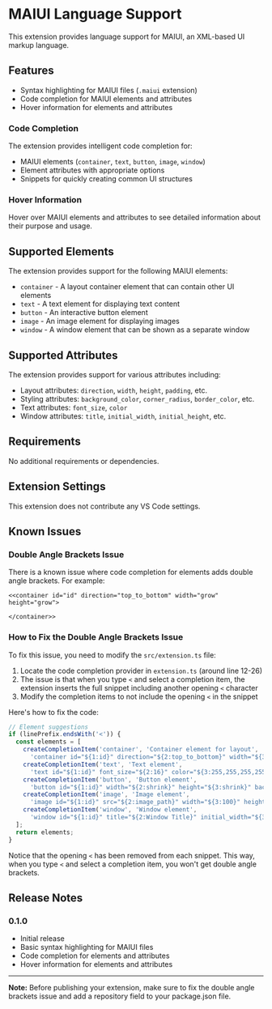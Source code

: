 # MAIUI Language Support

This extension provides language support for MAIUI, an XML-based UI markup language.

## Features

- Syntax highlighting for MAIUI files (`.maiui` extension)
- Code completion for MAIUI elements and attributes
- Hover information for elements and attributes

### Code Completion

The extension provides intelligent code completion for:

- MAIUI elements (`container`, `text`, `button`, `image`, `window`)
- Element attributes with appropriate options
- Snippets for quickly creating common UI structures

### Hover Information

Hover over MAIUI elements and attributes to see detailed information about their purpose and usage.

## Supported Elements

The extension provides support for the following MAIUI elements:

- `container` - A layout container element that can contain other UI elements
- `text` - A text element for displaying text content
- `button` - An interactive button element
- `image` - An image element for displaying images
- `window` - A window element that can be shown as a separate window

## Supported Attributes

The extension provides support for various attributes including:

- Layout attributes: `direction`, `width`, `height`, `padding`, etc.
- Styling attributes: `background_color`, `corner_radius`, `border_color`, etc.
- Text attributes: `font_size`, `color`
- Window attributes: `title`, `initial_width`, `initial_height`, etc.

## Requirements

No additional requirements or dependencies.

## Extension Settings

This extension does not contribute any VS Code settings.

## Known Issues

### Double Angle Brackets Issue

There is a known issue where code completion for elements adds double angle brackets. For example:

```
<<container id="id" direction="top_to_bottom" width="grow" height="grow">
    
</container>>
```

### How to Fix the Double Angle Brackets Issue

To fix this issue, you need to modify the `src/extension.ts` file:

1. Locate the code completion provider in `extension.ts` (around line 12-26)
2. The issue is that when you type `<` and select a completion item, the extension inserts the full snippet including another opening `<` character
3. Modify the completion items to not include the opening `<` in the snippet

Here's how to fix the code:

```typescript
// Element suggestions
if (linePrefix.endsWith('<')) {
  const elements = [
    createCompletionItem('container', 'Container element for layout', 
      'container id="${1:id}" direction="${2:top_to_bottom}" width="${3:grow}" height="${4:grow}">\n\t$0\n</container>'),
    createCompletionItem('text', 'Text element', 
      'text id="${1:id}" font_size="${2:16}" color="${3:255,255,255,255}">${4:Text content}</text>'),
    createCompletionItem('button', 'Button element', 
      'button id="${1:id}" width="${2:shrink}" height="${3:shrink}" background_color="${4:60,100,200,255}">${5:Button text}</button>'),
    createCompletionItem('image', 'Image element', 
      'image id="${1:id}" src="${2:image_path}" width="${3:100}" height="${4:100}" />'),
    createCompletionItem('window', 'Window element', 
      'window id="${1:id}" title="${2:Window Title}" initial_width="${3:400}" initial_height="${4:300}">\n\t$0\n</window>')
  ];
  return elements;
}
```

Notice that the opening `<` has been removed from each snippet. This way, when you type `<` and select a completion item, you won't get double angle brackets.

## Release Notes

### 0.1.0

- Initial release
- Basic syntax highlighting for MAIUI files
- Code completion for elements and attributes
- Hover information for elements and attributes

---

**Note:** Before publishing your extension, make sure to fix the double angle brackets issue and add a repository field to your package.json file.
